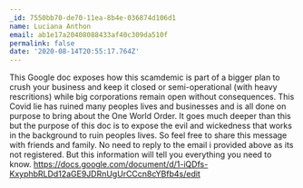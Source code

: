 ```yaml
---
_id: 7550bb70-de70-11ea-8b4e-036874d106d1
name: Luciana Anthon
email: ab1e17a20408088433af40c309da510f
permalink: false
date: '2020-08-14T20:55:17.764Z'
---
```

This Google doc exposes how this scamdemic is part of a bigger plan to crush your business and keep it closed or semi-operational (with heavy rescritions) while big corporations remain open without consequences. This Covid lie has ruined many peoples lives and businesses and is all done on purpose to bring about the One World Order. It goes much deeper than this but the purpose of this doc is to expose the evil and wickedness that works in the background to ruin peoples lives. So feel free to share this message with friends and family. No need to reply to the email i provided above as its not registered. But this information will tell you everything you need to know. https://docs.google.com/document/d/1-iQDfs-KxyphbRLDd12aGE9JDRnUgUrCCcn8cYBfb4s/edit
